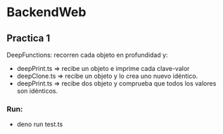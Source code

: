 # BackendWeb

## Practica 1
DeepFunctions: recorren cada objeto en profundidad y:
 - deepPrint.ts => recibe un objeto e imprime cada clave-valor
 - deepClone.ts => recibe un objeto y lo crea uno nuevo idéntico.
 - deepPrint.ts => recibe dos objeto y comprueba que todos los valores son idénticos.
 
 ### Run:
 - deno run test.ts
